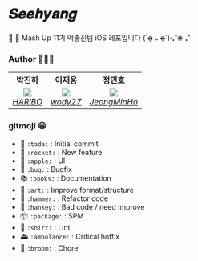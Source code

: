 # 𝑺𝒆𝒆𝒉𝒚𝒂𝒏𝒈
👀 🌹 Mash Up 11기 떡좋진팀 iOS 레포입니다 (ˊo̴̶̷̤ ᴗ o̴̶̷̤ˋ)·₊˚❀·₊˚ 

### Author 👩‍👦‍👦
<table>
    <tr align="center">
        <td><B>박진하<B></td>
        <td><B>이재용<B></td>
        <td><B>정민호<B></td>
    </tr>
    <tr align="center">
        <td>
            <img src="https://github.com/HARlBO.png?size=100">
            <br>
            <a href="https://github.com/HARlBO"><I>HARlBO</I></a>
        </td>
        <td>
            <img src="https://github.com/wody27.png?size=100">
            <br>
            <a href="https://github.com/wody27"><I>wody27</I></a>
        </td>
        <td>
            <img src="https://github.com/JeongMinHo.png?size=100">
            <br>
            <a href="https://github.com/JeongMinHo"><I>JeongMinHo</I></a>
        </td>
    </tr>
</table>

  
### gitmoji 😁
* :tada: `:tada:` : Initial commit
* :rocket: `:rocket:` : New feature
* :apple: `:apple:` : UI
* :bug: `:bug:` : Bugfix
* :books: `:books:` : Documentation
* :art: `:art:` : Improve format/structure
* :hammer: `:hammer:` : Refactor code
* :hankey: `:hankey:` : Bad code / need improve
* :package: `:package:` : SPM
* :shirt: `:shirt:` : Lint
* :ambulance: `:ambulance:` : Critical hotfix	
* :broom: `:broom:` : Chore
